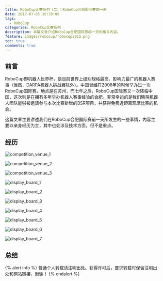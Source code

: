 ```yaml
---
title: RoboCup比赛系列（二）：RoboCup合肥国际赛前一天
date: 2017-07-05 10:30:00
tags:
  - RoboCup
categories: RoboCup比赛系列
description: 本篇文章介绍RoboCup合肥国际赛前一天的相关内容。
feature: images/robocup/robocup2015.png
toc: true
comments: true
---
```


## 前言

RoboCup即机器人世界杯，是目前世界上级别规格最高、影响力最广的机器人赛事（当然，DARPA机器人挑战赛除外）。中国曾经在2008年的时候举办过一次RoboCup国际赛，地点是在苏州，而七年之后，RoboCup国际赛又一次降临中国，这次则是在拥有多年举办机器人赛事经验的合肥。非常幸运的是我们晓萌机器人团队能够被邀请参与本次比赛新增的BSR项目，并获得免费近距离观摩比赛的机会。

这篇文章主要讲述我们在RoboCup合肥国际赛前一天所发生的一些事情，内容主要以亲身经历为主，其中也会涉及技术方面，但不是重点。

<!--more-->

## 经历

![competition_venue_1](../../../../../images/hefei/day_1/competition_venue_1.jpg)

![competition_venue_2](../../../../../images/hefei/day_1/competition_venue_2.jpg)

![competition_venue_3](../../../../../images/hefei/day_1/competition_venue_3.jpg)

![display_board_1](../../../../../images/hefei/day_1/display_board_1.jpg)

![display_board_2](../../../../../images/hefei/day_1/display_board_2.jpg)

![display_board_3](../../../../../images/hefei/day_1/display_board_3.jpg)

![display_board_4](../../../../../images/hefei/day_1/display_board_4.jpg)

![display_board_5](../../../../../images/hefei/day_1/display_board_5.jpg)

![display_board_6](../../../../../images/hefei/day_1/display_board_6.jpg)

![display_board_7](../../../../../images/hefei/day_1/display_board_7.jpg)

## 总结

{% alert info %}
普通个人转载请注明出处。获得许可后，要求转载时保留注明出处和网站链接，谢谢！
{% endalert %}
